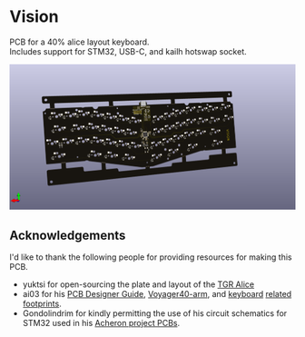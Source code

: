 # Vision
PCB for a 40% alice layout keyboard.  
Includes support for STM32, USB-C, and kailh hotswap socket.

![Render](./Renders/Vision.png)


## Acknowledgements

I'd like to thank the following people for providing resources for making this PCB. 

- yuktsi for open-sourcing the plate and layout of the [TGR Alice](https://geekhack.org/index.php?topic=95054.0)
- ai03 for his [PCB Designer Guide](https://wiki.ai03.me/books/pcb-design/chapter/pcb-designer-guide), [Voyager40-arm](https://github.com/ai03-2725/Voyager), and [keyboard](https://github.com/ai03-2725/MX_Alps_Hybrid) [related](https://github.com/ai03-2725/Type-C.pretty) [footprints](https://github.com/ai03-2725/random-keyboard-parts.pretty).  
- Gondolindrim for kindly permitting the use of his circuit schematics for STM32 used in his [Acheron project PCBs](http://acheronproject.com/).